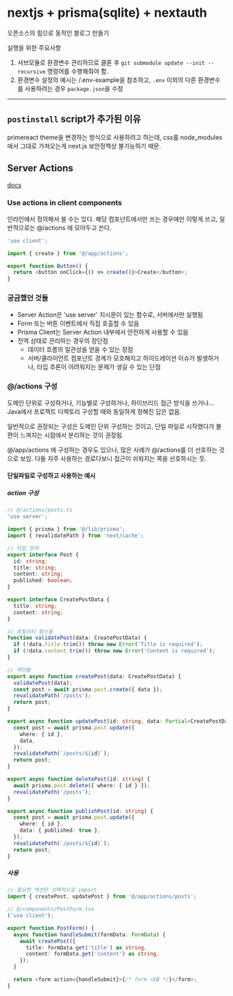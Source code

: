# nextjs + prisma(sqlite) + nextauth

오픈소스의 힘으로 동적인 블로그 만들기

실행을 위한 주요사항

1. 서브모듈로 환경변수 관리하므로 클론 후 `git submodule update --init --recursive` 명령어를 수행해줘야 함.
2. 환경변수 설정의 예시는 /.env-example을 참조하고, `.env` 이외의 다른 환경변수를 사용하려는 경우 `package.json`을 수정

---

## `postinstall` script가 추가된 이유

primereact theme을 변경하는 방식으로 사용하려고 하는데, css를 node_modules에서 그대로 가져오는게 next.js 보안정책상 불가능하기 때문.

## Server Actions

[docs](https://nextjs.org/docs/app/building-your-application/data-fetching/server-actions-and-mutations)

### Use actions in client components

인라인에서 정의해서 쓸 수는 있다. 해당 컴포넌트에서만 쓰는 경우에만 이렇게 쓰고, 일반적으로는 @/actions 에 모아두고 쓴다.

```typescript
'use client';

import { create } from '@/app/actions';

export function Button() {
  return <button onClick={() => create()}>Create</button>;
}
```

### 궁금했던 것들

- Server Action은 'use server' 지시문이 있는 함수로, 서버에서만 실행됨
- Form 또는 버튼 이벤트에서 직접 호출할 수 있음
- Prisma Client는 Server Action 내부에서 안전하게 사용할 수 있음
- 전역 상태로 관리하는 경우의 장단점
  - 데이터 흐름의 일관성을 얻을 수 있는 장점
  - 서버/클라이언트 컴포넌트 경계가 모호해지고 하이드레이션 이슈가 발생하거나, 타입 추론이 어려워지는 문제가 생길 수 있는 단점

### @/actions 구성

도메인 단위로 구성하거나, 기능별로 구성하거나, 하이브리드 접근 방식을 쓰거나...  
Java에서 프로젝트 디렉토리 구성할 때와 동일하게 정해진 답은 없음.

일반적으로 권장되는 구성은 도메인 단위 구성하는 것이고, 단일 파일로 시작했다가 불편이 느껴지는 시점에서 분리하는 것이 권장됨.

@/app/actions 에 구성하는 경우도 있으나, 많은 사례가 @/actions를 더 선호하는 것으로 보임. 다들 자주 사용하는 경로다보니 접근이 쉬워지는 쪽을 선호하시는 듯.

#### 단일파일로 구성하고 사용하는 예시

##### action 구성

```typescript
// @/actions/posts.ts
'use server';

import { prisma } from '@/lib/prisma';
import { revalidatePath } from 'next/cache';

// 타입 정의
export interface Post {
  id: string;
  title: string;
  content: string;
  published: boolean;
}

export interface CreatePostData {
  title: string;
  content: string;
}

// 유틸리티 함수들
function validatePost(data: CreatePostData) {
  if (!data.title.trim()) throw new Error('Title is required');
  if (!data.content.trim()) throw new Error('Content is required');
}

// 액션들
export async function createPost(data: CreatePostData) {
  validatePost(data);
  const post = await prisma.post.create({ data });
  revalidatePath('/posts');
  return post;
}

export async function updatePost(id: string, data: Partial<CreatePostData>) {
  const post = await prisma.post.update({
    where: { id },
    data,
  });
  revalidatePath(`/posts/${id}`);
  return post;
}

export async function deletePost(id: string) {
  await prisma.post.delete({ where: { id } });
  revalidatePath('/posts');
}

export async function publishPost(id: string) {
  const post = await prisma.post.update({
    where: { id },
    data: { published: true },
  });
  revalidatePath(`/posts/${id}`);
  return post;
}
```

##### 사용

```typescript
// 필요한 액션만 선택적으로 import
import { createPost, updatePost } from '@/app/actions/posts';

// @/components/PostForm.tsx
('use client');

export function PostForm() {
  async function handleSubmit(formData: FormData) {
    await createPost({
      title: formData.get('title') as string,
      content: formData.get('content') as string,
    });
  }

  return <form action={handleSubmit}>{/* form 내용 */}</form>;
}
```
